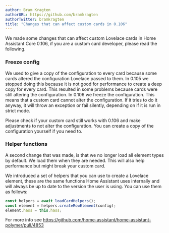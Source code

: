 ```yaml
---
author: Bram Kragten
authorURL: https://github.com/bramkragten
authorTwitter: bramkragten
title: "Changes that can affect custom cards in 0.106"
---
```


We made some changes that can affect custom Lovelace cards in Home Assistant Core 0.106, if you are a custom card developer, please read the following.

### Freeze config

We used to give a copy of the configuration to every card because some cards altered the configuration Lovelace passed to them. In 0.105 we stopped doing this because it is not good for performance to create a deep copy for every card.
This resulted in some problems because cards were still altering the configuration. In 0.106 we freeze the configuration. This means that a custom card cannot alter the configuration. If it tries to do it anyway, it will throw an exception or fail silently, depending on if it is run in strict mode.

Please check if your custom card still works with 0.106 and make adjustments to not alter the configuration. You can create a copy of the configuration yourself if you need to.

### Helper functions

A second change that was made, is that we no longer load all element types by default. We load them when they are needed. This will also help performance but might break your custom card.

We introduced a set of helpers that you can use to create a Lovelace element, these are the same functions Home Assistant uses internally and will always be up to date to the version the user is using.
You can use them as follows:

```js
const helpers = await loadCardHelpers();
const element = helpers.createRowElement(config);
element.hass = this.hass;
```

For more info see https://github.com/home-assistant/home-assistant-polymer/pull/4853
